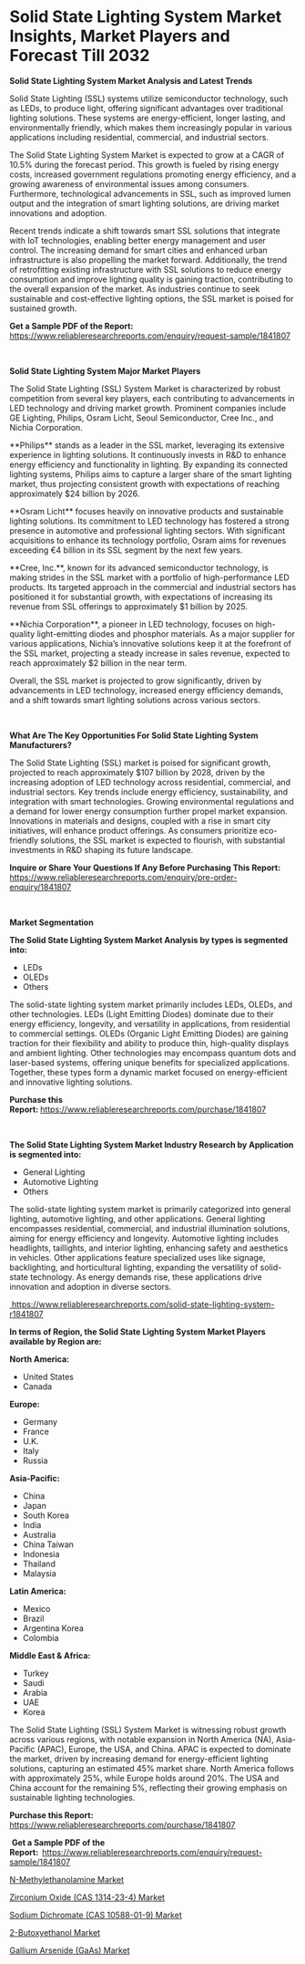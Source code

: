 <p><h1>Solid State Lighting System Market Insights, Market Players and Forecast Till 2032</h1></p><p><strong>Solid State Lighting System Market Analysis and Latest Trends</strong></p>
<p><p>Solid State Lighting (SSL) systems utilize semiconductor technology, such as LEDs, to produce light, offering significant advantages over traditional lighting solutions. These systems are energy-efficient, longer lasting, and environmentally friendly, which makes them increasingly popular in various applications including residential, commercial, and industrial sectors.</p><p>The Solid State Lighting System Market is expected to grow at a CAGR of 10.5% during the forecast period. This growth is fueled by rising energy costs, increased government regulations promoting energy efficiency, and a growing awareness of environmental issues among consumers. Furthermore, technological advancements in SSL, such as improved lumen output and the integration of smart lighting solutions, are driving market innovations and adoption.</p><p>Recent trends indicate a shift towards smart SSL solutions that integrate with IoT technologies, enabling better energy management and user control. The increasing demand for smart cities and enhanced urban infrastructure is also propelling the market forward. Additionally, the trend of retrofitting existing infrastructure with SSL solutions to reduce energy consumption and improve lighting quality is gaining traction, contributing to the overall expansion of the market. As industries continue to seek sustainable and cost-effective lighting options, the SSL market is poised for sustained growth.</p></p>
<p><strong>Get a Sample PDF of the Report:&nbsp;</strong> <a href="https://www.reliableresearchreports.com/enquiry/request-sample/1841807?utm_campaign=16&utm_medium=2&utm_source=Github&utm_content=ia&utm_term=26032025&utm_id=solid-state-lighting-system">https://www.reliableresearchreports.com/enquiry/request-sample/1841807</a></p>
<p>&nbsp;</p>
<p><strong>Solid State Lighting System Major Market Players</strong></p>
<p><p>The Solid State Lighting (SSL) System Market is characterized by robust competition from several key players, each contributing to advancements in LED technology and driving market growth. Prominent companies include GE Lighting, Philips, Osram Licht, Seoul Semiconductor, Cree Inc., and Nichia Corporation.</p><p>**Philips** stands as a leader in the SSL market, leveraging its extensive experience in lighting solutions. It continuously invests in R&D to enhance energy efficiency and functionality in lighting. By expanding its connected lighting systems, Philips aims to capture a larger share of the smart lighting market, thus projecting consistent growth with expectations of reaching approximately $24 billion by 2026.</p><p>**Osram Licht** focuses heavily on innovative products and sustainable lighting solutions. Its commitment to LED technology has fostered a strong presence in automotive and professional lighting sectors. With significant acquisitions to enhance its technology portfolio, Osram aims for revenues exceeding €4 billion in its SSL segment by the next few years.</p><p>**Cree, Inc.**, known for its advanced semiconductor technology, is making strides in the SSL market with a portfolio of high-performance LED products. Its targeted approach in the commercial and industrial sectors has positioned it for substantial growth, with expectations of increasing its revenue from SSL offerings to approximately $1 billion by 2025.</p><p>**Nichia Corporation**, a pioneer in LED technology, focuses on high-quality light-emitting diodes and phosphor materials. As a major supplier for various applications, Nichia’s innovative solutions keep it at the forefront of the SSL market, projecting a steady increase in sales revenue, expected to reach approximately $2 billion in the near term.</p><p>Overall, the SSL market is projected to grow significantly, driven by advancements in LED technology, increased energy efficiency demands, and a shift towards smart lighting solutions across various sectors.</p></p>
<p>&nbsp;</p>
<p><strong>What Are The Key Opportunities For Solid State Lighting System Manufacturers?</strong></p>
<p><p>The Solid State Lighting (SSL) market is poised for significant growth, projected to reach approximately $107 billion by 2028, driven by the increasing adoption of LED technology across residential, commercial, and industrial sectors. Key trends include energy efficiency, sustainability, and integration with smart technologies. Growing environmental regulations and a demand for lower energy consumption further propel market expansion. Innovations in materials and designs, coupled with a rise in smart city initiatives, will enhance product offerings. As consumers prioritize eco-friendly solutions, the SSL market is expected to flourish, with substantial investments in R&D shaping its future landscape.</p></p>
<p><strong>Inquire or Share Your Questions If Any Before Purchasing This Report:</strong> <a href="https://www.reliableresearchreports.com/enquiry/pre-order-enquiry/1841807?utm_campaign=16&utm_medium=2&utm_source=Github&utm_content=ia&utm_term=26032025&utm_id=solid-state-lighting-system">https://www.reliableresearchreports.com/enquiry/pre-order-enquiry/1841807</a></p>
<p>&nbsp;</p>
<p><strong>Market Segmentation</strong></p>
<p><strong>The Solid State Lighting System Market Analysis by types is segmented into:</strong></p>
<p><ul><li>LEDs</li><li>OLEDs</li><li>Others</li></ul></p>
<p><p>The solid-state lighting system market primarily includes LEDs, OLEDs, and other technologies. LEDs (Light Emitting Diodes) dominate due to their energy efficiency, longevity, and versatility in applications, from residential to commercial settings. OLEDs (Organic Light Emitting Diodes) are gaining traction for their flexibility and ability to produce thin, high-quality displays and ambient lighting. Other technologies may encompass quantum dots and laser-based systems, offering unique benefits for specialized applications. Together, these types form a dynamic market focused on energy-efficient and innovative lighting solutions.</p></p>
<p><strong>Purchase this Report:&nbsp;</strong><a href="https://www.reliableresearchreports.com/purchase/1841807?utm_campaign=16&utm_medium=2&utm_source=Github&utm_content=ia&utm_term=26032025&utm_id=solid-state-lighting-system">https://www.reliableresearchreports.com/purchase/1841807</a></p>
<p>&nbsp;</p>
<p><strong>The Solid State Lighting System Market Industry Research by Application is segmented into:</strong></p>
<p><ul><li>General Lighting</li><li>Automotive Lighting</li><li>Others</li></ul></p>
<p><p>The solid-state lighting system market is primarily categorized into general lighting, automotive lighting, and other applications. General lighting encompasses residential, commercial, and industrial illumination solutions, aiming for energy efficiency and longevity. Automotive lighting includes headlights, taillights, and interior lighting, enhancing safety and aesthetics in vehicles. Other applications feature specialized uses like signage, backlighting, and horticultural lighting, expanding the versatility of solid-state technology. As energy demands rise, these applications drive innovation and adoption in diverse sectors.</p></p>
<p><a href="https://www.reliableresearchreports.com/solid-state-lighting-system-r1841807?utm_campaign=16&utm_medium=2&utm_source=Github&utm_content=ia&utm_term=26032025&utm_id=solid-state-lighting-system">&nbsp;https://www.reliableresearchreports.com/solid-state-lighting-system-r1841807</a></p>
<p><strong>In terms of Region, the Solid State Lighting System Market Players available by Region are:</strong></p>
<p>
    <p> <strong> North America: </strong>
        <ul>
            <li>United States</li>
            <li>Canada</li>
        </ul>
        </p> 
    <p> <strong> Europe: </strong>
        <ul>
            <li>Germany</li>
            <li>France</li>
            <li>U.K.</li>
            <li>Italy</li>
            <li>Russia</li>
        </ul>
        </p> 
    <p> <strong> Asia-Pacific: </strong>
        <ul>
            <li>China</li>
            <li>Japan</li>
            <li>South Korea</li>
            <li>India</li>
            <li>Australia</li>
            <li>China Taiwan</li>
            <li>Indonesia</li>
            <li>Thailand</li>
            <li>Malaysia</li>
        </ul>
        </p> 
    <p> <strong> Latin America: </strong>
        <ul>
            <li>Mexico</li>
            <li>Brazil</li>
            <li>Argentina Korea</li>
            <li>Colombia</li>
        </ul>
        </p> 
    <p> <strong> Middle East & Africa: </strong>
        <ul>
            <li>Turkey</li>
            <li>Saudi</li>
            <li>Arabia</li>
            <li>UAE</li>
            <li>Korea</li>
        </ul>
    </p>
    </p>
<p><p>The Solid State Lighting (SSL) System Market is witnessing robust growth across various regions, with notable expansion in North America (NA), Asia-Pacific (APAC), Europe, the USA, and China. APAC is expected to dominate the market, driven by increasing demand for energy-efficient lighting solutions, capturing an estimated 45% market share. North America follows with approximately 25%, while Europe holds around 20%. The USA and China account for the remaining 5%, reflecting their growing emphasis on sustainable lighting technologies.</p></p>
<p><strong>Purchase this Report: </strong><a href="https://www.reliableresearchreports.com/purchase/1841807?utm_campaign=16&utm_medium=2&utm_source=Github&utm_content=ia&utm_term=26032025&utm_id=solid-state-lighting-system">https://www.reliableresearchreports.com/purchase/1841807</a></p>
<p>&nbsp;<strong>Get a Sample PDF of the Report:&nbsp;&nbsp;</strong><a href="https://www.reliableresearchreports.com/enquiry/request-sample/1841807?utm_campaign=16&utm_medium=2&utm_source=Github&utm_content=ia&utm_term=26032025&utm_id=solid-state-lighting-system">https://www.reliableresearchreports.com/enquiry/request-sample/1841807</a></p>
<p><strong></strong></p>
<p><p><a href="https://github.com/bholdsfofie/Market-Research-Report-List-1/blob/main/n-methylethanolamine-market.md?utm_campaign=16&utm_medium=2&utm_source=Github&utm_content=ia&utm_term=26032025&utm_id=solid-state-lighting-system">N-Methylethanolamine Market</a></p><p><a href="https://github.com/birbamanan03/Market-Research-Report-List-1/blob/main/zirconium-oxide-cas-1314-23-4-market.md?utm_campaign=16&utm_medium=2&utm_source=Github&utm_content=ia&utm_term=26032025&utm_id=solid-state-lighting-system">Zirconium Oxide (CAS 1314-23-4) Market</a></p><p><a href="https://github.com/djibenesha/Market-Research-Report-List-1/blob/main/sodium-dichromate-cas-10588-01-9-market.md?utm_campaign=16&utm_medium=2&utm_source=Github&utm_content=ia&utm_term=26032025&utm_id=solid-state-lighting-system">Sodium Dichromate (CAS 10588-01-9) Market</a></p><p><a href="https://github.com/abedlagagica4/Market-Research-Report-List-1/blob/main/2-butoxyethanol-market.md?utm_campaign=16&utm_medium=2&utm_source=Github&utm_content=ia&utm_term=26032025&utm_id=solid-state-lighting-system">2-Butoxyethanol Market</a></p><p><a href="https://github.com/shirleenfraker87/Market-Research-Report-List-1/blob/main/gallium-arsenide-gaas-market.md?utm_campaign=16&utm_medium=2&utm_source=Github&utm_content=ia&utm_term=26032025&utm_id=solid-state-lighting-system">Gallium Arsenide (GaAs) Market</a></p></p>